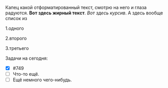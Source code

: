 Капец какой отформатированный текст, смотрю на него и глаза радуются. **Вот здесь жирный текст**. *Вот здесь курсив*. А здесь вообще список из

1.одного 

2.второго  

3.третьего

Задачи на сегодня:
- [x] #749
- [ ] Что-то ещё.
- [ ] Ещё немного чего-нибудь.
